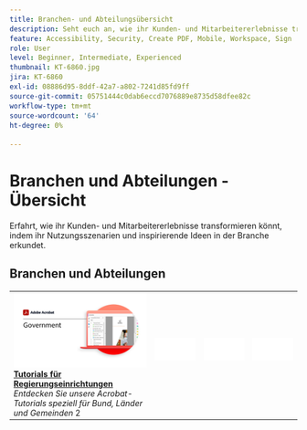 ```yaml
---
title: Branchen- und Abteilungsübersicht
description: Seht euch an, wie ihr Kunden- und Mitarbeitererlebnisse transformieren könnt, indem ihr Nutzungsszenarien und inspirierende Ideen der Branche erkundet
feature: Accessibility, Security, Create PDF, Mobile, Workspace, Sign
role: User
level: Beginner, Intermediate, Experienced
thumbnail: KT-6860.jpg
jira: KT-6860
exl-id: 08886d95-8ddf-42a7-a802-7241d85fd9ff
source-git-commit: 05751444c0dab6eccd7076889e8735d58dfee82c
workflow-type: tm+mt
source-wordcount: '64'
ht-degree: 0%

---
```


# Branchen und Abteilungen - Übersicht

Erfahrt, wie ihr Kunden- und Mitarbeitererlebnisse transformieren könnt, indem ihr Nutzungsszenarien und inspirierende Ideen in der Branche erkundet.

## Branchen und Abteilungen

<table style="table-layout:fixed">
<tr>
  <td>
    <a href="gov/gov-overview.md">
      <img alt="Tutorials für Behörden" src="../assets/Government.png" />
    </a>
    <div>
    <a href="gov/gov-overview.md"><strong>Tutorials für Regierungseinrichtungen</strong></a>
    </div>
    <em>Entdecken Sie unsere Acrobat-Tutorials speziell für Bund, Länder und Gemeinden</em>
    2<br>
  </td>
  <td>
   <img alt="Spacer" src="../assets/Whitespacer.png" />
    <div>
    <br>
  </td>  
  <td>
   <img alt="Spacer" src="../assets/Whitespacer.png" />
    <div>
    <br>
  </td>
  <td>
   <img alt="Spacer" src="../assets/Whitespacer.png" />
    <div>
    <br>
  </td>
</tr>
</table>
